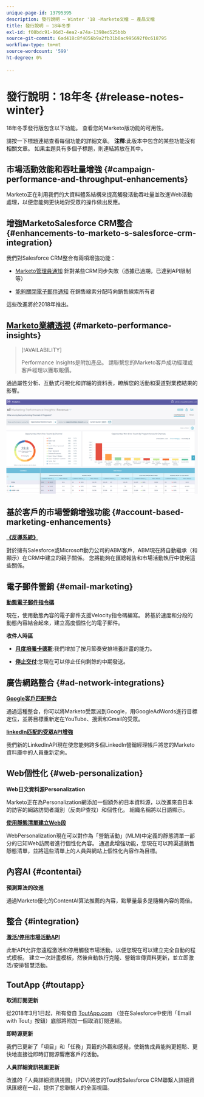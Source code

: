 ```yaml
---
unique-page-id: 13795395
description: 發行說明 — Winter '18 -Marketo文檔 — 產品文檔
title: 發行說明 — 18年冬季
exl-id: f08bdc91-86d3-4ea2-a74a-1398ed525bbb
source-git-commit: 6ad418c8f4056b9a2fb31b0ac995692f0c618795
workflow-type: tm+mt
source-wordcount: '599'
ht-degree: 0%

---
```


# 發行說明：18年冬 {#release-notes-winter}

18年冬季發行版包含以下功能。 查看您的Marketo版功能的可用性。

請按一下標題連結查看每個功能的詳細文章。 **注釋**:此版本中包含的某些功能沒有相關文章。 如果主題具有多個子標題，則連結將放在其中。

## 市場活動效能和吞吐量增強 {#campaign-performance-and-throughput-enhancements}

Marketo正在利用我們的大資料體系結構來提高觸發活動吞吐量並改進Web活動處理，以便您能夠更快地對受眾的操作做出反應。

## 增強MarketoSalesforce CRM整合 {#enhancements-to-marketo-s-salesforce-crm-integration}

我們對Salesforce CRM整合有兩項增強功能：

* [Marketo管理員通知](/help/marketo/product-docs/core-marketo-concepts/miscellaneous/understanding-notifications/notification-types.md) 針對某些CRM同步失敗（憑據已過期，已達到API限制等）

* [能夠關閉電子郵件通知](/help/marketo/product-docs/crm-sync/salesforce-sync/setup/optional-steps/turn-off-email-notifications-to-lead-owner.md) 在銷售線索分配時向銷售線索所有者

這些改進將於2018年推出。

## [Marketo業績透視](/help/marketo/product-docs/reporting/performance-insights/performance-insights-overview.md) {#marketo-performance-insights}

>[!AVAILABILITY]
>
>Performance Insights是附加產品。 請聯繫您的Marketo客戶成功經理或客戶經理以獲取報價。

通過屬性分析、互動式可視化和詳細的資料表，瞭解您的活動和渠道對業務結果的影響。

![](assets/image2018-2-5-7-3a55-3a46.png)

## 基於客戶的市場營銷增強功能 {#account-based-marketing-enhancements}

**[《反導系統》](/help/marketo/product-docs/target-account-management/target/named-accounts/tam-hierarchies.md)**

對於擁有Salesforce或Microsoft動力公司的ABM客戶，ABM現在將自動繼承（和顯示）在CRM中建立的親子關係。 您將能夠在匯總報告和市場活動執行中使用這些關係。

## 電子郵件營銷 {#email-marketing}

**[動態電子郵件指令碼](/help/marketo/product-docs/email-marketing/general/using-tokens/create-an-email-script-token.md)**

現在，使用動態內容的電子郵件支援Velocity指令碼編寫。 將基於速度和分段的動態內容結合起來，建立高度個性化的電子郵件。

**收件人時區**

* **[月度培養卡德斯](/help/marketo/product-docs/email-marketing/email-programs/email-program-actions/scheduling-with-recipient-time-zone/schedule-email-programs-with-recipient-time-zone.md)**:我們增加了按月節奏安排培養計畫的能力。

* **[停止交付](/help/marketo/product-docs/email-marketing/email-programs/email-program-actions/scheduling-with-recipient-time-zone/abort-delivery-of-email-programs-scheduled-with-recipient-time-zone.md)**:您現在可以停止任何剩餘的中期發送。

## 廣告網路整合 {#ad-network-integrations}

**[Google客戶匹配整合](/help/marketo/product-docs/demand-generation/ad-network-integrations/add-google-customer-match-as-a-launchpoint-service.md)**

通過這種整合，你可以將Marketo受眾派到Google，用GoogleAdWords進行目標定位，並將目標重新定在YouTube、搜索和Gmail的受眾。

**[linkedIn匹配的受眾API增強](/help/marketo/product-docs/demand-generation/ad-network-integrations/add-linkedin-matched-audiences-as-a-launchpoint-service.md)**

我們新的LinkedInAPI現在使您能夠跨多個LinkedIn營銷經理帳戶將您的Marketo資料庫中的人員重新定向。

## Web個性化 {#web-personalization}

**Web日文資料源Personalization**

Marketo正在為Personalization網添加一個額外的日本資料源，以改進來自日本的訪客的網路訪問者識別（反向IP查找）和個性化。 組織名稱將以日語顯示。

**[使用靜態清單建立Web段](/help/marketo/product-docs/web-personalization/using-web-segments/create-a-segment-using-a-static-list.md)**

WebPersonalization現在可以對作為「營銷活動」(MLM)中定義的靜態清單一部分的已知Web訪問者進行個性化內容。 通過此增強功能，您現在可以跨渠道銷售靜態清單，並將這些清單上的人員與網站上個性化內容作為目標。

## 內容AI {#contentai}

**預測算法的改進**

通過Marketo優化的ContentAI算法推薦的內容，點擊量最多是隨機內容的兩倍。

## 整合 {#integration}

**[激活/停用市場活動API](https://developers.marketo.com/rest-api/assets/smart-campaigns/)**

此新API允許您遠程激活和停用觸發市場活動，以便您現在可以建立完全自動的程式模板。 建立一次計畫模板，然後自動執行克隆、營銷宣傳資料更新，並立即激活/安排智慧活動。

## ToutApp {#toutapp}

**取消訂閱更新**

從2018年3月1日起，所有發自 [ToutApp.com](https://ToutApp.com) （並在Salesforce中使用「Email with Tout」按鈕）底部將附加一個取消訂閱連結。

**即時源更新**

我們已更新了「項目」和「任務」頁籤的外觀和感覺，使銷售成員能夠更輕鬆、更快地直接從即時訂閱源響應客戶的活動。

**人員詳細資訊視圖更新**

改進的「人員詳細資訊視圖」(PDV)將您的Tout和Salesforce CRM聯繫人詳細資訊匯總在一起，提供了您聯繫人的全面視圖。
